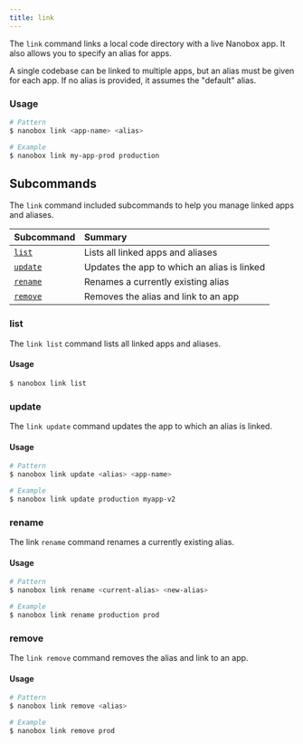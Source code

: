 ```yaml
---
title: link
---
```


The `link` command links a local code directory with a live Nanobox app. It also allows you to specify an alias for apps.

A single codebase can be linked to multiple apps, but an alias must be given for each app. If no alias is provided, it assumes the "default" alias.

### Usage
```bash
# Pattern
$ nanobox link <app-name> <alias>

# Example
$ nanobox link my-app-prod production
```

## Subcommands
The `link` command included subcommands to help you manage linked apps and aliases.

| Subcommand          | Summary                                     |
|:--------------------|:--------------------------------------------|
| [`list`](#list)     | Lists all linked apps and aliases           |
| [`update`](#update) | Updates the app to which an alias is linked |
| [`rename`](#rename) | Renames a currently existing alias          |
| [`remove`](#remove) | Removes the alias and link to an app        |

### list
The `link list` command lists all linked apps and aliases.

#### Usage
```bash
$ nanobox link list
```

### update
The `link update` command updates the app to which an alias is linked.

#### Usage
```bash
# Pattern
$ nanobox link update <alias> <app-name>

# Example
$ nanobox link update production myapp-v2
```

### rename
The link `rename` command renames a currently existing alias.

#### Usage
```bash
# Pattern
$ nanobox link rename <current-alias> <new-alias>

# Example
$ nanobox link rename production prod
```

### remove
The `link remove` command removes the alias and link to an app.

#### Usage
```bash
# Pattern
$ nanobox link remove <alias>

# Example
$ nanobox link remove prod
```
